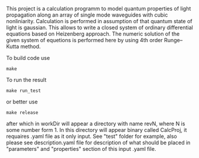 This project is a calculation programm to model quantum properties of light propagation
along an array of single mode waveguides with cubic nonliniarity. Calculation is performed 
in assumption of that quantum state of light is gaussian. This allows to write a
closed system of ordinary differential equations based on Heizenberg approach.
The numeric solution of the given system of equetions is performed here by using 4th order
Runge–Kutta method.

To build code use 
    
    make
    
To run the result
    
    make run_test
    
or better use 
    
    make release
    
after which in workDir will appear a directory with name revN, where N is some number form 1.
In this directory will appear binary called CalcProj, it requaires .yaml file as it only input.
See "test" folder for example, also please see description.yaml file for description of what should be placed 
in "parameters" and "properties" section of this input .yaml file.
